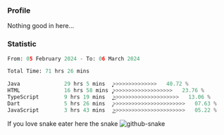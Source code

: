 ### Profile 

Nothing good in here...

### Statistic
<!--START_SECTION:waka-->

```python
From: 05 February 2024 - To: 06 March 2024

Total Time: 71 hrs 26 mins

Java              29 hrs 5 mins   ͎͎͎͎͎͎͎͎͎͎͕>>>>>>>>>>>>>>   40.72 %
HTML              16 hrs 58 mins  ̡͎͎͎͎͎>>>>>>>>>>>>>>>>>>>   23.76 %
TypeScript        9 hrs 19 mins   ͎͎͎͜>>>>>>>>>>>>>>>>>>>>>   13.06 %
Dart              5 hrs 26 mins   ̡͎>>>>>>>>>>>>>>>>>>>>>>>   07.63 %
JavaScript        3 hrs 43 mins   ͎͜>>>>>>>>>>>>>>>>>>>>>>>   05.22 %
```

<!--END_SECTION:waka-->

If you love snake eater here the snake 
<picture>
  <source media="(prefers-color-scheme: dark)" srcset="https://github.com/pradana4648/pradana4648/blob/c0566a83ca6ea5f2e46bab00e717c4c82b4b5c4c/github-contribution-grid-snake-dark.svg" />
  <source media="(prefers-color-scheme: light)" srcset="https://github.com/pradana4648/pradana4648/blob/c0566a83ca6ea5f2e46bab00e717c4c82b4b5c4c/github-contribution-grid-snake.svg" />
  <img alt="github-snake" src="https://github.com/pradana4648/pradana4648/blob/c0566a83ca6ea5f2e46bab00e717c4c82b4b5c4c/github-contribution-grid-snake.svg" />
</picture>
